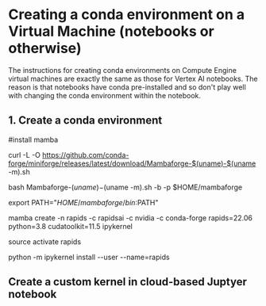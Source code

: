 # Creating a conda environment on a Virtual Machine (notebooks or otherwise)

The instructions for creating conda environments on Compute Engine virtual machines are exactly the same as those for Vertex AI notebooks. The reason is that notebooks have conda pre-installed and so don't play well with changing the conda environment within the notebook.

## 1. Create a conda environment
#install mamba

curl -L -O https://github.com/conda-forge/miniforge/releases/latest/download/Mambaforge-$(uname)-$(uname -m).sh

bash Mambaforge-$(uname)-$(uname -m).sh -b -p $HOME/mambaforge

export PATH="$HOME/mambaforge/bin:$PATH"

mamba create -n rapids -c rapidsai -c nvidia -c conda-forge rapids=22.06 python=3.8 cudatoolkit=11.5 ipykernel

source activate rapids

python -m ipykernel install --user --name=rapids

## Create a custom kernel in cloud-based Juptyer notebook

